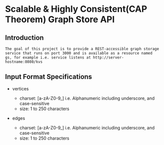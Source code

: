 # Scalable &amp; Highly Consistent(CAP Theorem) Graph Store API

## Introduction

    The goal of this project is to provide a REST-accessible graph storage service that runs on port 3000 and is available as a resource named gs, for example i.e. service listens at http://server-hostname:8080/kvs

## Input Format Specifications
- vertices
  - charset: [a-zA-Z0-9_] i.e. Alphanumeric including underscore, and case-sensitive 
  - size:    1 to 250 characters

- edges
  - charset: [a-zA-Z0-9_] i.e. Alphanumeric including underscore, and case-sensitive 
  - size:    1 to 250 characters